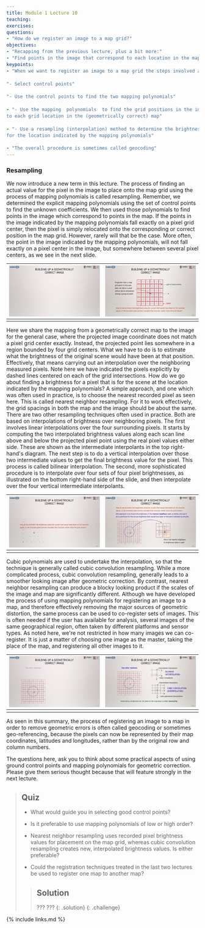 ```yaml
---
title: Module 1 Lecture 10 
teaching: 
exercises:
questions:
- "How do we register an image to a map grid?"
objectives:
- "Recapping from the previous lecture, plus a bit more:"
- "Find points in the image that correspond to each location in the map grid. "
keypoints:
- "When we want to register an image to a map grid the steps involved are:"

"- Select control points"

"- Use the control points to find the two mapping polynomials"

- "- Use the mapping  polynomials  to find the grid positions in the image corresponding
to each grid location in the (geometrically correct) map"

- "- Use a resampling (interpolation) method to determine the brightness value to use
for the location indicated by the mapping polynomials"

- "The overall procedure is sometimes called geocoding"
---
```


### Resampling

We now introduce a new term in this lecture. The process of finding an actual value for the pixel in the image to place onto the map grid using the process of mapping polynomials is called resampling. Remember, we determined the explicit mapping polynomials using the set of control points to find the unknown coefficients. We then used those polynomials to find points in the image which correspond to points in the map. If the points in the image indicated by the mapping polynomials fall exactly on a pixel grid center, then the pixel is simply relocated onto the corresponding or correct position in the map grid. However, rarely will that be the case. More often, the point in the image indicated by the mapping polynomials, will not fall exactly on a pixel center in the image, but somewhere between several pixel centers, as we see in the next slide. 

| ![grid_of_pixel](..\fig\Lec_10\grid_of_pixel.gif) | ![grid_of_pixel](..\fig\Lec_10\grid_of_pixel.png) |
| ------------------------------------------------- | ------------------------------------------------- |
|                                                   |                                                   |

Here we share the mapping from a geometrically correct map to the image for the general case, where the projected image coordinate does not match a pixel grid center exactly. Instead, the projected point lies somewhere in a region bounded by four grid centers. What we have to do is to estimate what the brightness of the original scene would have been at that position. Effectively, that means carrying out an interpolation over the neighboring measured pixels. Note here we have indicated the pixels explicitly by dashed lines centered on each of the grid intersections. How do we go about finding a brightness for a pixel that is for the scene at the location indicated by the mapping polynomials? A simple approach, and one which was often used in practice, is to choose the nearest recorded pixel as seen here. This is called nearest neighbor resampling. For it to work effectively, the grid spacings in both the map and the image should be about the same. There are two other resampling techniques often used in practice. Both are based on interpolations of brightness over neighboring pixels. The first involves linear interpolations over the four surrounding pixels. It starts by computing the two interpolated brightness values along each scan line above and below the projected pixel point using the real pixel values either side. These are shown as the intermediate interpolants in the top right-hand's diagram. The next step is to do a vertical interpolation over those two intermediate values to get the final brightness value for the pixel. This process is called bilinear interpolation. The second, more sophisticated procedure is to interpolate over four sets of four pixel brightnesses, as illustrated on the bottom right-hand side of the slide, and then interpolate over the four vertical intermediate interpolants. 

| ![geometrically_correct_image](..\fig\Lec_10\geometrically_correct_image.gif) | ![geometrically_correct_image](..\fig\Lec_10\geometrically_correct_image.png) |
| ------------------------------------------------------------ | ------------------------------------------------------------ |
|                                                              |                                                              |

Cubic polynomials are used to undertake the interpolation, so that the technique is generally called cubic convolution resampling. While a more complicated process, cubic convolution resampling, generally leads to a smoother looking image after geometric correction. By contrast, nearest neighbor resampling can produce a blocky looking product if the scales of the image and map are significantly different. Although we have developed the process of using mapping polynomials for registering an image to a map, and therefore effectively removing the major sources of geometric distortion, the same process can be used to co-register sets of images. This is often needed if the user has available for analysis, several images of the same geographical region, often taken by different platforms and sensor types. As noted here, we're not restricted in how many images we can co-register. It is just a matter of choosing one image as the master, taking the place of the map, and registering all other images to it. 

| ![two_other_methods](..\fig\Lec_10\two_other_methods.gif) | ![two_other_methods](..\fig\Lec_10\two_other_methods.png) |
| --------------------------------------------------------- | --------------------------------------------------------- |
|                                                           |                                                           |

As seen in this summary, the process of registering an image to a map in order to remove geometric errors is often called geocoding or sometimes geo-referencing, because the pixels can now be represented by their map coordinates, latitudes and longitudes, rather than by the original row and column numbers. 

The questions here, ask you to think about some practical aspects of using ground control points and mapping polynomials for geometric correction. Please give them serious thought because that will feature strongly in the next lecture. 

> ## Quiz
>
> - What would guide you in selecting good control points?
>
> - Is it preferable to use mapping polynomials of low or high order?
>
> - Nearest neighbor resampling uses recorded pixel brightness values for placement on the map grid, whereas cubic convolution resampling creates new, interpolated brightness values. Is either preferable?
>
> - Could the registration techniques treated in the last two lectures be used  to register one map to another map?
>
> > ## Solution
> >
> > ???
> > ???
> {: .solution}
{: .challenge}

{% include links.md %}
